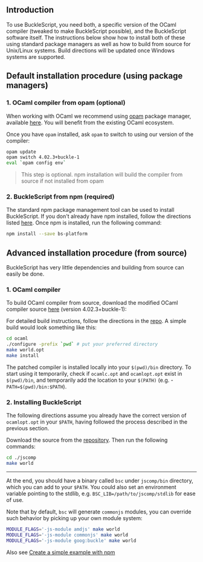 ## Introduction

To use BuckleScript, you need both, a specific version of the OCaml compiler (tweaked to make BuckleScript possible), and the BuckleScript software itself. The instructions below show how to install both of these using standard package managers as well as how to build from source for Unix/Linux systems. Build directions will be updated once Windows systems are supported.

## Default installation procedure (using package managers) 

### 1. OCaml compiler from opam (optional) 

When working with OCaml we recommend using [opam](https://opam.ocaml.org) package manager, available [here](https://opam.ocaml.org/doc/Install.html). You will benefit from the existing OCaml ecosystem. 

Once you have `opam` installed, ask `opam` to switch to using our version of the compiler:

```sh
opam update
opam switch 4.02.3+buckle-1
eval `opam config env` 
```

> This step is optional. npm installation will build the compiler from source if not installed from opam

### 2. BuckleScript from npm (required)

The standard npm package management tool can be used to install BuckleScript. If you don't already have npm installed, follow the directions listed [here](https://docs.npmjs.com/getting-started/installing-node). Once npm is installed, run the following command:

```sh
npm install --save bs-platform
```

## Advanced installation procedure (from source) 

BuckleScript has very little dependencies and building from source can easily be done.

### 1. OCaml compiler

To build OCaml compiler from source, download the modified OCaml compiler source [here](https://github.com/bloomberg/ocaml/releases) (version 4.02.3+buckle-1):

For detailed build instructions, follow the directions in the [repo](https://github.com/bloomberg/ocaml). A simple build would look something like this:

```sh
cd ocaml
./configure -prefix `pwd` # put your preferred directory
make world.opt
make install
```

The patched compiler is installed locally into your `$(pwd)/bin`
directory. To start using it temporarily, check if `ocamlc.opt` and `ocamlopt.opt` exist in `$(pwd)/bin`, and temporarily add the location to your `$(PATH)` (e.g. - `PATH=$(pwd)/bin:$PATH`).

### 2. Installing BuckleScript

The following directions assume you already have the correct version of `ocamlopt.opt` in your `$PATH`, having followed the process described in the previous section.

Download the source from the [repository](https://github.com/bloomberg/bucklescript/releases). Then run the following commands:

```sh
cd ./jscomp
make world
```
*******

At the end, you should have a binary called `bsc` under `jscomp/bin` directory,
which you can add to your `$PATH`. You could also set an environment variable
pointing to the stdlib, e.g. `BSC_LIB=/path/to/jscomp/stdlib` for ease of use.

Note that by default, `bsc` will generate `commonjs` modules, you can
override such behavior by picking up your own module system:

```sh
MODULE_FLAGS='-js-module amdjs' make world
MODULE_FLAGS='-js-module commonjs' make world
MODULE_FLAGS='-js-module goog:buckle' make world
```

Also see [Create a simple example with npm](./Create-a-simple-example-with-npm.md)

